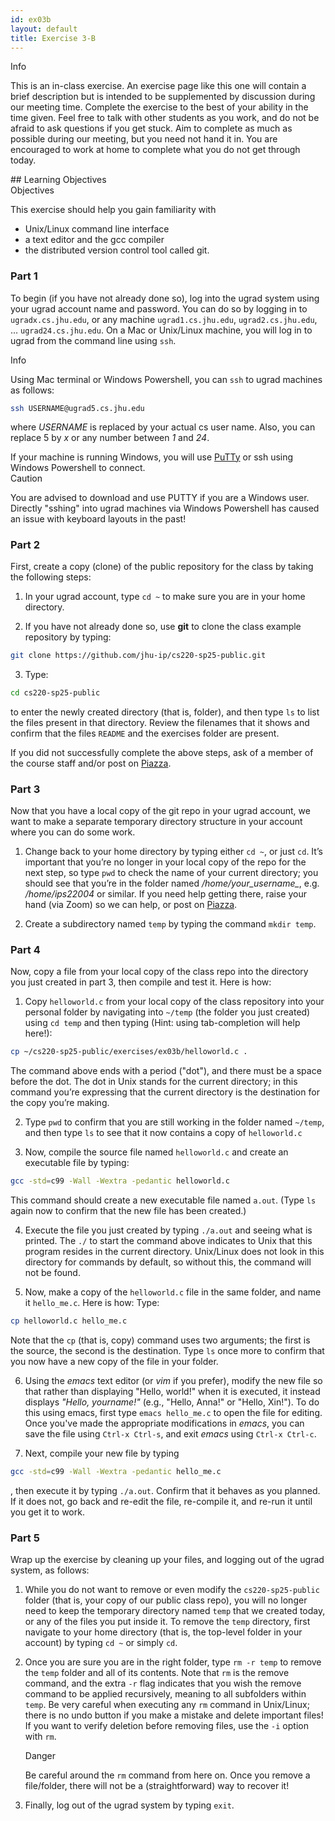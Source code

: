 ```yaml
---
id: ex03b
layout: default
title: Exercise 3-B
---
```


<div class='admonition info'>
<div class='title'>Info</div>
<div class='content'>
<p>This is an in-class exercise. An exercise page like this one will contain a brief description but is intended to be supplemented by discussion during our meeting time. Complete the exercise to the best of your ability in the time given. Feel free to talk with other students as you work, and do not be afraid to ask questions if you get stuck. Aim to complete as much as possible during our meeting, but you need not hand it in. You are encouraged to work at home to complete what you do not get through today.</p>
</div>
</div>
## Learning Objectives
<div class='admonition success'>
<div class='title'>Objectives</div>
<div class='content'>
<p>This exercise should help you gain familiarity with</p>
<ul>
<li>Unix/Linux command line interface</li>
<li>a text editor and the gcc compiler</li>
<li>the distributed version control tool called git.</li>
</ul>
</div>
</div>

### Part 1
To begin (if you have not already done so), log into the ugrad system using your ugrad account name and password.  You can do so by logging in to `ugradx.cs.jhu.edu`, or any machine `ugrad1.cs.jhu.edu`, `ugrad2.cs.jhu.edu`, … `ugrad24.cs.jhu.edu`. On a Mac or Unix/Linux machine, you will log in to ugrad from the command line using `ssh`.

<div class='admonition info'>
<div class='title'>Info</div>
<div class='content'>
<p>Using Mac terminal or Windows Powershell, you can <code>ssh</code> to ugrad machines as follows:</p>
<div class="sourceCode" id="cb1"><pre class="sourceCode bash"><code class="sourceCode bash"><a class="sourceLine" id="cb1-1" title="1"><span class="fu">ssh</span> USERNAME@ugrad5.cs.jhu.edu</a></code></pre></div>
<p>where <em>USERNAME</em> is replaced by your actual cs user name. Also, you can replace 5 by <em>x</em> or any number between <em>1</em> and <em>24</em>.</p>
</div>
</div>
 If your machine is running Windows, you will use <a href="https://www.putty.org/" target="_blank">PuTTy</a> or ssh using Windows Powershell to connect.

<div class='admonition caution'>
<div class='title'>Caution</div>
<div class='content'>
<p>You are advised to download and use PUTTY if you are a Windows user. Directly "sshing" into ugrad machines via Windows Powershell has caused an issue with keyboard layouts in the past!</p>
</div>
</div>

### Part 2
First, create a copy (clone) of the public repository for the class by taking the following steps:

1.	In your ugrad account, type `cd ~` to make sure you are in your home directory.

2.	If you have not already done so, use **git** to clone the class example repository by typing: 
```bash
git clone https://github.com/jhu-ip/cs220-sp25-public.git
```
3.	Type:
``` bash
cd cs220-sp25-public
```
to enter the newly created directory (that is, folder), and then type `ls` to list the files present in that directory.  Review the filenames that it shows and confirm that the files `README` and the exercises folder are present.

If you did not successfully complete the above steps, ask of a member of the course staff and/or post on <a href="https://piazza.com/class/lxumtcm3y2n4i6" target="_blank">Piazza</a>.

### Part 3
Now that you have a local copy of the git repo in your ugrad account, we want to make a separate temporary directory structure in your account where you can do some work.

1.	Change back to your home directory by typing either `cd ~`, or just `cd`. It’s important that you’re no longer in your local copy of the repo for the next step, so type `pwd` to check the name of your current directory; you should see that you’re in the folder named */home/your\_username_*, e.g. */home/ips22004* or similar. If you need help getting there, raise your hand (via Zoom) so we can help, or post on <a href="https://piazza.com/class/lxumtcm3y2n4i6" target="_blank">Piazza</a>.

2.	Create a subdirectory named `temp` by typing the command `mkdir temp`. 

### Part 4
Now, copy a file from your local copy of the class repo into the directory you just created in part 3, then compile and test it.  Here is how:

1.	Copy `helloworld.c` from your local copy of the class repository into your personal folder by navigating into `~/temp` (the folder you just created) using `cd temp` and then typing (Hint: using tab-completion will help here!): 
```bash
cp ~/cs220-sp25-public/exercises/ex03b/helloworld.c .
```
The command above ends with a period ("dot"), and there must be a space before the dot. The dot in Unix stands for the current directory; in this command you’re expressing that the current directory is the destination for the copy you’re making.
 
2.	Type `pwd` to confirm that you are still working in the folder named `~/temp`, and then type `ls` to see that it now contains a copy of `helloworld.c`

3.	Now, compile the source file named `helloworld.c` and create an executable file by typing:
```bash
gcc -std=c99 -Wall -Wextra -pedantic helloworld.c
```
This command should create a new executable file named `a.out`.  (Type `ls` again now to confirm that the new file has been created.)

4.	Execute the file you just created by typing `./a.out` and seeing what is printed. The `./` to start the command above indicates to Unix that this program resides in the current directory. Unix/Linux does not look in this directory for commands by default, so without this, the command will not be found.

5.	Now, make a copy of the `helloworld.c` file in the same folder, and name it `hello_me.c`.  Here is how: Type:
```bash
cp helloworld.c hello_me.c
```
Note that the `cp` (that is, copy) command uses two arguments; the first is the source, the second is the destination. Type `ls` once more to confirm that you now have a new copy of the file in your folder.

6.	Using the _emacs_ text editor (or _vim_ if you prefer), modify the new file so that rather than displaying "Hello, world!" when it is executed, it instead displays _"Hello, $your name$!"_ (e.g., "Hello, Anna!" or "Hello, Xin!").  To do this using emacs, first type `emacs hello_me.c` to open the file for editing.  Once you've made the appropriate modifications in _emacs_, you can save the file using `Ctrl-x Ctrl-s`, and exit _emacs_ using `Ctrl-x Ctrl-c`.

7.	Next, compile your new file by typing 
```bash
gcc -std=c99 -Wall -Wextra -pedantic hello_me.c
```
, then execute it by typing `./a.out`. Confirm that it behaves as you planned.  If it does not, go back and re-edit the file, re-compile it, and re-run it until you get it to work.

### Part 5
Wrap up the exercise by cleaning up your files, and logging out of the ugrad system, as follows:

1.	While you do not want to remove or even modify the `cs220-sp25-public` folder (that is, your copy of our public class repo), you will no longer need to keep the temporary directory named `temp` that we created today, or any of the files you put inside it.  To remove the `temp` directory, first navigate to your home directory (that is, the top-level folder in your account) by typing `cd ~` or simply `cd`.

2.	Once you are sure you are in the right folder, type `rm -r temp` to remove the `temp` folder and all of its contents. Note that `rm` is the remove command, and the extra `-r` flag indicates that you wish the remove command to be applied recursively, meaning to all subfolders within `temp`.  Be very careful when executing any `rm` command in Unix/Linux; there is no undo button if you make a mistake and delete important files! If you want to verify deletion before removing files, use the `-i` option with `rm`.
	<div class='admonition danger'>
	<div class='title'>Danger</div>
	<div class='content'>
	<p>Be careful around the <code>rm</code> command from here on. Once you remove a file/folder, there will not be a (straightforward) way to recover it!</p>
	</div>
	</div>

3.	Finally, log out of the ugrad system by typing `exit`.

